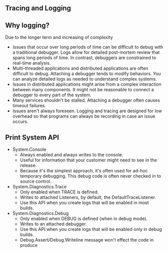 ## Tracing and Logging

## Why logging?

Due to the longer term and increasing of complexity

- Issues that occur over long periods of time can be difficult to debug with a traditional debugger. Logs allow for detailed post-mortem review that spans long periods of time. In contrast, debuggers are constrained to real-time analysis.
- Multi-threaded applications and distributed applications are often difficult to debug. Attaching a debugger tends to modify behaviors. You can analyze detailed logs as needed to understand complex systems.
- Issues in distributed applications might arise from a complex interaction between many components. It might not be reasonable to connect a debugger to every part of the system.
- Many services shouldn't be stalled. Attaching a debugger often causes timeout failures.
- Issues aren't always foreseen. Logging and tracing are designed for low overhead so that programs can always be recording in case an issue occurs.

## Print System API

- System.Console
  - Always enabled and always writes to the console.
  - Useful for information that your customer might need to see in the release.
  - Because it's the simplest approach, it's often used for ad-hoc temporary debugging. This debug code is often never checked in to source control.
- System.Diagnostics.Trace
  - Only enabled when TRACE is defined.
  - Writes to attached Listeners, by default, the DefaultTraceListener.
  - Use this API when you create logs that will be enabled in most builds.
- System.Diagnostics.Debug
  - Only enabled when DEBUG is defined (when in debug mode).
  - Writes to an attached debugger.
  - Use this API when you create logs that will be enabled only in debug builds.
  - Debug.Assert/Debug.Writeline message won't effect the code in produce
